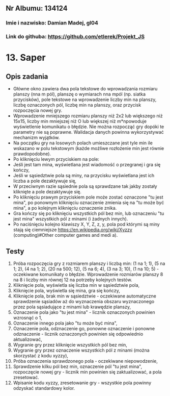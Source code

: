 ## Nr Albumu: 134124
### Imie i nazwisko: Damian Madej, gl04
### Link do githuba: https://github.com/etlerek/Projekt_JS



# 13. Saper  

## Opis zadania

- Główne okno zawiera dwa pola tekstowe do wprowadzania rozmiaru planszy (nna m pól), planszę o wymiarach nna mpól (np. siatka przycisków), pole tekstowe na wprowadzenie liczby min na planszy, liczbę oznaczonych pól, liczbę min na planszy, oraz przycisk rozpoczęcia nowej gry. 
- Wprowadzenie mniejszego rozmiaru planszy niż 2x2 lub większego niż 15x15, liczby min mniejszej niż O lub większej niż m*npowoduje wyświetlenie komunikatu o błędzie. Nie można rozpocząć gry dopóki te parametry nie są poprawne. Walidacja 
danych powinna wykorzystywać mechanizm wyjątków. 
- Na początku gry na losowych polach umieszczane jest tyle min ile wskazano w polu 
tekstowym (każde możliwe rozłożenie min jest równie prawdopodobne). 
- Po kliknięciu lewym przyciskiem na pole: 
 - Jeśli jest tam mina, wyświetlana jest wiadomość o przegranej i gra się 
kończy, 
 - Jeśli w sąsiedztwie pola są miny, na przycisku wyświetlana jest ich liczba a 
pole dezaktywuje się, 
 - W przeciwnym razie sąsiednie pola są sprawdzane tak jakby zostały kliknięte 
a pole dezaktywuje się. 
- Po kliknięciu prawym przyciskiem pole może zostać oznaczone "tu jest mina", po 
ponownym kliknięciu oznaczenie zmienia się na "tu może być mina", a po kolejnym 
kliknięciu oznaczenie znika. 
- Gra kończy się po kliknięciu wszystkich pól bez min, lub oznaczeniu "tu jest mina" 
wszystkich pól z minami (i żadnych innych). 
- Po naciśnięciu kolejno klawiszy X, Y, Z, z, y, pola pod którymi są miny stają się ciemniejsze https://en.wikipedia.org/wiki/Xyzzy (computing)#Other computer games and medi a). 
## Testy 
1. Próba rozpoczęcia gry z rozmiarem planszy i liczbą min: (1 na 1; 1), (5 na 1; 2), (4 na 
1; 2), (20 na 500; 12), (5 na 6; 4), (3 na 3; 10), (1 na 10; 5) - oczekiwane komunikaty o błędzie. Wprowadzenie rozmiarów planszy 8 na 8 i liczby min równej 12 na 
potrzeby kolejnych testów. 
2. Kliknięcie pola, wyświetla się liczba min w sąsiedztwie pola, 
3. Kliknięcie pola, wyświetla się mina, gra się kończy, 
4. Kliknięcie pola, brak min w sąsiedztwie - oczekiwane automatyczne 
sprawdzenie sąsiadów aż do wyznaczenia obszaru wyznaczonego przez pola 
sąsiadujące z minami lub krawędzie planszy, 
5. Oznaczenie pola jako "tu jest mina" - licznik oznaczonych powinien wzrosnąć o 1, 
6. Oznaczenie innego pola jako "tu może być mina", 
7. Oznaczenie pola, odznaczenie go, ponowne oznaczenie i ponowne odznaczenie - licznik oznaczonych powinien się odpowiednio aktualizować, 
8. Wygranie gry przez kliknięcie wszystkich pól bez min, 
9. Wygranie gry przez oznaczenie wszystkich pól z minami (można skorzystać z 
kodu xyzzy), 
10. Próba oznaczenia sprawdzonego pola - oczekiwane niepowodzenie, 
11. Sprawdzenie kilku pól bez min, oznaczenie pól "tu jest mina", rozpoczęcie nowej gry - 
licznik min powinien się zaktualizować, a pola zresetować. 
12. Wpisanie kodu xyzzy, zresetowanie gry - wszystkie pola powinny odzyskać 
standardowy kolor. 
